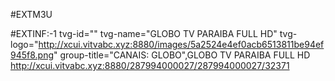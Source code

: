 #EXTM3U

#EXTINF:-1 tvg-id="" tvg-name="GLOBO TV PARAIBA FULL HD" tvg-logo="http://xcui.vitvabc.xyz:8880/images/5a2524e4ef0acb6513811be94ef945f8.png" group-title="CANAIS: GLOBO",GLOBO TV PARAIBA FULL HD
http://xcui.vitvabc.xyz:8880/287994000027/287994000027/32371
